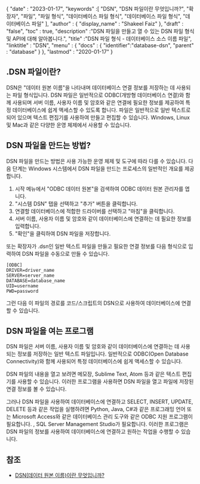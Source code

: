 {
  "date" : "2023-01-17",
  "keywords" :[ "DSN", "DSN 파일이란 무엇입니까?", "확장자", "파일", "파일 형식", "데이터베이스 파일 형식", "데이터베이스 파일 형식", "데이터베이스 파일" ],
  "author" : {
    "display_name" : "Shakeel Faiz"
},
  "draft" : "false",
  "toc" : true,
  "description" :"DSN 파일을 만들고 열 수 있는 DSN 파일 형식 및 API에 대해 알아봅니다.",
  "title" :"DSN 파일 형식 - 데이터베이스 소스 이름 파일",
  "linktitle" : "DSN",
  "menu" : {
    "docs" : {
      "identifier":"database-dsn",
      "parent" : "database"
}
},
  "lastmod" : "2020-01-17"
}

## .DSN 파일이란?

DSN은 "데이터 원본 이름"을 나타내며 데이터베이스 연결 정보를 저장하는 데 사용되는 파일 형식입니다. DSN 파일은 일반적으로 ODBC(개방형 데이터베이스 연결)와 함께 사용되며 서버 이름, 사용자 이름 및 암호와 같은 연결에 필요한 정보를 제공하여 특정 데이터베이스에 쉽게 액세스할 수 있도록 합니다. 파일은 일반적으로 일반 텍스트로 되어 있으며 텍스트 편집기를 사용하여 만들고 편집할 수 있습니다. Windows, Linux 및 Mac과 같은 다양한 운영 체제에서 사용할 수 있습니다.

## DSN 파일을 만드는 방법?

DSN 파일을 만드는 방법은 사용 가능한 운영 체제 및 도구에 따라 다를 수 있습니다. 다음 단계는 Windows 시스템에서 DSN 파일을 만드는 프로세스의 일반적인 개요를 제공합니다.

1. 시작 메뉴에서 "ODBC 데이터 원본"을 검색하여 ODBC 데이터 원본 관리자를 엽니다.
2. "시스템 DSN" 탭을 선택하고 "추가" 버튼을 클릭합니다.
3. 연결할 데이터베이스에 적합한 드라이버를 선택하고 "마침"을 클릭합니다.
4. 서버 이름, 사용자 이름 및 암호와 같이 데이터베이스에 연결하는 데 필요한 정보를 입력합니다.
5. "확인"을 클릭하여 DSN 파일을 저장합니다.

또는 확장자가 .dsn인 일반 텍스트 파일을 만들고 필요한 연결 정보를 다음 형식으로 입력하여 DSN 파일을 수동으로 만들 수 있습니다.

```
[ODBC]
DRIVER=driver_name
SERVER=server_name
DATABASE=database_name
UID=username
PWD=password
```

그런 다음 이 파일의 경로를 코드/스크립트의 DSN으로 사용하여 데이터베이스에 연결할 수 있습니다.

## DSN 파일을 여는 프로그램

DSN 파일은 서버 이름, 사용자 이름 및 암호와 같이 데이터베이스에 연결하는 데 사용되는 정보를 저장하는 일반 텍스트 파일입니다. 일반적으로 ODBC(Open Database Connectivity)와 함께 사용되어 특정 데이터베이스에 쉽게 액세스할 수 있습니다.

DSN 파일의 내용을 열고 보려면 메모장, Sublime Text, Atom 등과 같은 텍스트 편집기를 사용할 수 있습니다. 이러한 프로그램을 사용하면 DSN 파일을 열고 파일에 저장된 연결 정보를 볼 수 있습니다.

그러나 DSN 파일을 사용하여 데이터베이스에 연결하고 SELECT, INSERT, UPDATE, DELETE 등과 같은 작업을 실행하려면 Python, Java, C#과 같은 프로그래밍 언어 또는 Microsoft Access와 같은 데이터베이스 관리 도구와 같은 ODBC 지원 프로그램이 필요합니다. , SQL Server Management Studio가 필요합니다. 이러한 프로그램은 DSN 파일의 정보를 사용하여 데이터베이스에 연결하고 원하는 작업을 수행할 수 있습니다.

## 참조

* [DSN(데이터 원본 이름)이란 무엇입니까?](https://support.microsoft.com/en-us/topic/what-is-a-dsn-data-source-name-ae9a0c76-22fc-8a30-606e-2436fe26e89f)


